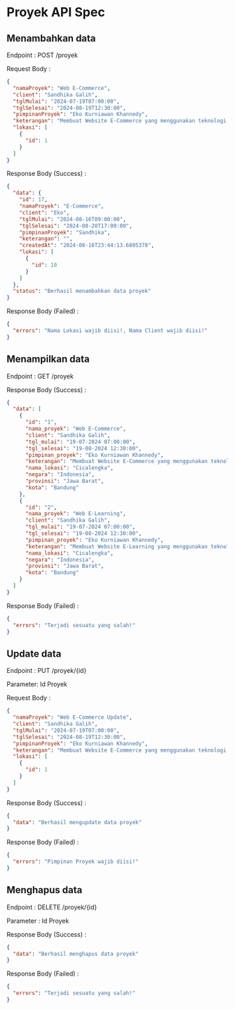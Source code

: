# Proyek API Spec

## Menambahkan data

Endpoint : POST /proyek

Request Body :

```json
{
  "namaProyek": "Web E-Commerce",
  "client": "Sandhika Galih",
  "tglMulai": "2024-07-19T07:00:00",
  "tglSelesai": "2024-08-19T12:30:00",
  "pimpinanProyek": "Eko Kurniawan Khannedy",
  "keterangan": "Membuat Website E-Commerce yang menggunakan teknologi framework Spring Boot dan Memakai Bahasa Pemrograman Java",
  "lokasi": [
    {
      "id": 1
    }
  ]
}
```

Response Body (Success) :

```json
{
  "data": {
    "id": 17,
    "namaProyek": "E-Commerce",
    "client": "Eko",
    "tglMulai": "2024-08-16T09:00:00",
    "tglSelesai": "2024-08-20T17:00:00",
    "pimpinanProyek": "Sandhika",
    "keterangan": "",
    "createdAt": "2024-08-16T23:44:13.6805378",
    "lokasi": [
      {
        "id": 10
      }
    ]
  },
  "status": "Berhasil menambahkan data proyek"
}
```

Response Body (Failed) :

```json
{
  "errors": "Nama Lokasi wajib diisi!, Nama Client wajib diisi!"
}
```

## Menampilkan data

Endpoint : GET /proyek

Response Body (Success) :

```json
{
  "data": [
    {
      "id": "1",
      "nama_proyek": "Web E-Commerce",
      "client": "Sandhika Galih",
      "tgl_mulai": "19-07-2024 07:00:00",
      "tgl_selesai": "19-08-2024 12:30:00",
      "pimpinan_proyek": "Eko Kurniawan Khannedy",
      "keterangan": "Membuat Website E-Commerce yang menggunakan teknologi framework Spring Boot dan Memakai Bahasa Pemrograman Java",
      "nama_lokasi": "Cicalengka",
      "negara": "Indonesia",
      "provinsi": "Jawa Barat",
      "kota": "Bandung"
    },
    {
      "id": "2",
      "nama_proyek": "Web E-Learning",
      "client": "Sandhika Galih",
      "tgl_mulai": "19-07-2024 07:00:00",
      "tgl_selesai": "19-08-2024 12:30:00",
      "pimpinan_proyek": "Eko Kurniawan Khannedy",
      "keterangan": "Membuat Website E-Learning yang menggunakan teknologi framework Spring Boot dan Memakai Bahasa Pemrograman Java",
      "nama_lokasi": "Cicalengka",
      "negara": "Indonesia",
      "provinsi": "Jawa Barat",
      "kota": "Bandung"
    }
  ]
}
```

Response Body (Failed) :

```json
{
  "errors": "Terjadi sesuatu yang salah!"
}
```

## Update data

Endpoint : PUT /proyek/{id}

Parameter: Id Proyek

Request Body :

```json
{
  "namaProyek": "Web E-Commerce Update",
  "client": "Sandhika Galih",
  "tglMulai": "2024-07-19T07:00:00",
  "tglSelesai": "2024-08-19T12:30:00",
  "pimpinanProyek": "Eko Kurniawan Khannedy",
  "keterangan": "Membuat Website E-Commerce yang menggunakan teknologi framework Spring Boot dan Memakai Bahasa Pemrograman Java",
  "lokasi": [
    {
      "id": 1
    }
  ]
}
```

Response Body (Success) :

```json
{
  "data": "Berhasil mengupdate data proyek"
}
```

Response Body (Failed) :

```json
{
  "errors": "Pimpinan Proyek wajib diisi!"
}
```

## Menghapus data

Endpoint : DELETE /proyek/{id}

Parameter : Id Proyek

Response Body (Success) :

```json
{
  "data": "Berhasil menghapus data proyek"
}
```

Response Body (Failed) :

```json
{
  "errors": "Terjadi sesuatu yang salah!"
}
```
